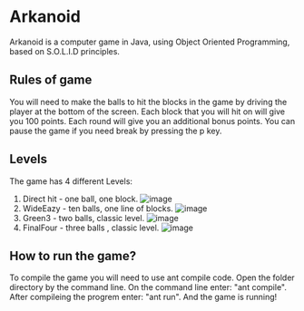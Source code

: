 # Arkanoid
 Arkanoid is a computer game in Java, using Object Oriented Programming, based on S.O.L.I.D principles.
 
 ## Rules of game
 You will need to make the balls to hit the blocks in the game by driving the player at the bottom of the screen.
 Each block that you will hit on will give you 100 points. Each round will give you an additional bonus points.
 You can pause the game if you need break by pressing the p key.
 
 ## Levels
 The game has 4 different Levels:

1. Direct hit - one ball, one block.
![image](https://user-images.githubusercontent.com/86460185/166455470-c59b2ac8-d3c1-454a-8f44-2f93921aa7df.png)
2. WideEazy - ten balls, one line of blocks.
![image](https://user-images.githubusercontent.com/86460185/166454972-a3c6bb2d-b1a8-427e-86c7-e3f4032dff2d.png)
3. Green3 - two balls, classic level.
![image](https://user-images.githubusercontent.com/86460185/166452959-49adb66c-cb00-4476-897a-44243224a7e8.png)
4. FinalFour - three balls , classic level.
![image](https://user-images.githubusercontent.com/86460185/166454438-2b25f8d3-91f7-4415-8d3a-eafca7dd9a8c.png)

## How to run the game?
To compile the game you will need to use ant compile code.
Open the folder directory by the command line.
On the command line enter: "ant compile".
After compileing the progrem enter: "ant run". 
And the game is running!
